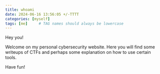 ```yaml
---
title: whoami
date: 2024-06-16 13:56:05 +/-TTTT
categories: [myself]
tags: [me]     # TAG names should always be lowercase
---
```


Hey you! 

Welcome on my personal cybersecurity website. 
Here you will find some writeups of CTFs and perhaps some explanation on how to use certain tools. 

Have fun! 